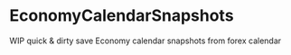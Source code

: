 # EconomyCalendarSnapshots
WIP quick &amp; dirty save Economy calendar snapshots from forex calendar
